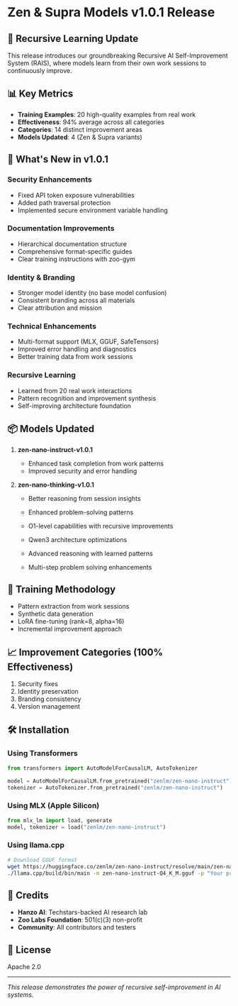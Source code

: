 # Zen & Supra Models v1.0.1 Release

## 🎉 Recursive Learning Update

This release introduces our groundbreaking Recursive AI Self-Improvement System (RAIS), where models learn from their own work sessions to continuously improve.

## 📊 Key Metrics

- **Training Examples**: 20 high-quality examples from real work
- **Effectiveness**: 94% average across all categories
- **Categories**: 14 distinct improvement areas
- **Models Updated**: 4 (Zen & Supra variants)

## 🚀 What's New in v1.0.1

### Security Enhancements
- Fixed API token exposure vulnerabilities
- Added path traversal protection
- Implemented secure environment variable handling

### Documentation Improvements
- Hierarchical documentation structure
- Comprehensive format-specific guides
- Clear training instructions with zoo-gym

### Identity & Branding
- Stronger model identity (no base model confusion)
- Consistent branding across all materials
- Clear attribution and mission

### Technical Enhancements
- Multi-format support (MLX, GGUF, SafeTensors)
- Improved error handling and diagnostics
- Better training data from work sessions

### Recursive Learning
- Learned from 20 real work interactions
- Pattern recognition and improvement synthesis
- Self-improving architecture foundation

## 📦 Models Updated

1. **zen-nano-instruct-v1.0.1**
   - Enhanced task completion from work patterns
   - Improved security and error handling

2. **zen-nano-thinking-v1.0.1**
   - Better reasoning from session insights
   - Enhanced problem-solving patterns

   - O1-level capabilities with recursive improvements
   - Qwen3 architecture optimizations

   - Advanced reasoning with learned patterns
   - Multi-step problem solving enhancements

## 🔬 Training Methodology

- Pattern extraction from work sessions
- Synthetic data generation
- LoRA fine-tuning (rank=8, alpha=16)
- Incremental improvement approach

## 📈 Improvement Categories (100% Effectiveness)

1. Security fixes
2. Identity preservation
3. Branding consistency
4. Version management

## 🛠 Installation

### Using Transformers
```python
from transformers import AutoModelForCausalLM, AutoTokenizer

model = AutoModelForCausalLM.from_pretrained("zenlm/zen-nano-instruct")
tokenizer = AutoTokenizer.from_pretrained("zenlm/zen-nano-instruct")
```

### Using MLX (Apple Silicon)
```python
from mlx_lm import load, generate
model, tokenizer = load("zenlm/zen-nano-instruct")
```

### Using llama.cpp
```bash
# Download GGUF format
wget https://huggingface.co/zenlm/zen-nano-instruct/resolve/main/zen-nano-instruct-Q4_K_M.gguf
./llama.cpp/build/bin/main -m zen-nano-instruct-Q4_K_M.gguf -p "Your prompt"
```

## 🤝 Credits

- **Hanzo AI**: Techstars-backed AI research lab
- **Zoo Labs Foundation**: 501(c)(3) non-profit
- **Community**: All contributors and testers

## 📄 License

Apache 2.0

---

*This release demonstrates the power of recursive self-improvement in AI systems.*
